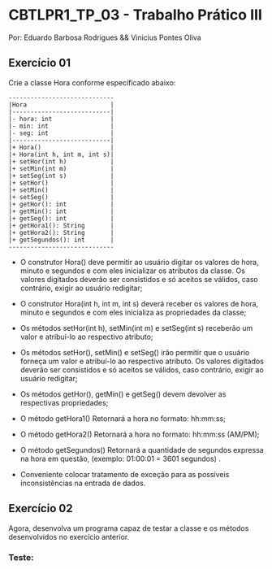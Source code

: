 # CBTLPR1_TP_03 - Trabalho Prático III

Por: Eduardo Barbosa Rodrigues && Vinicius Pontes Oliva

## Exercício 01
Crie a classe Hora conforme especificado abaixo:
```
-----------------------------
|Hora                       |
|---------------------------|
|- hora: int                |
|- min: int                 |
|- seg: int                 |
|---------------------------|
|+ Hora()                   |
|+ Hora(int h, int m, int s)|
|+ setHor(int h)            |
|+ setMin(int m)            |
|+ setSeg(int s)            |
|+ setHor()                 |
|+ setMin()                 |
|+ setSeg()                 |
|+ getHor(): int            |
|+ getMin(): int            |
|+ getSeg(): int            |
|+ getHora1(): String       |
|+ getHora2(): String       |
|+ getSegundos(): int       |
-----------------------------
```
- O construtor Hora() deve permitir ao usuário digitar os valores de hora, minuto e
segundos e com eles inicializar os atributos da classe. Os valores digitados deverão ser
consistidos e só aceitos se válidos, caso contrário, exigir ao usuário redigitar;

- O construtor Hora(int h, int m, int s) deverá receber os valores de hora, minuto e
segundos e com eles inicializa as propriedades da classe;

- Os métodos setHor(int h), setMin(int m) e setSeg(int s) receberão um valor e
atribuí-lo ao respectivo atributo;

- Os métodos setHor(), setMin() e setSeg() irão permitir que o usuário forneça um
valor e atribuí-lo ao respectivo atributo. Os valores digitados deverão ser consistidos e
só aceitos se válidos, caso contrário, exigir ao usuário redigitar;

- Os métodos getHor(), getMin() e getSeg() devem devolver as respectivas
propriedades;
- O método getHora1() Retornará a hora no formato: hh:mm:ss;
- O método getHora2() Retornará a hora no formato: hh:mm:ss (AM/PM);
- O método getSegundos() Retornará a quantidade de segundos expressa na
hora em questão, (exemplo: 01:00:01 = 3601 segundos) .
- Conveniente colocar tratamento de exceção para as possíveis inconsistências na
entrada de dados.

## Exercício 02
Agora, desenvolva um programa capaz de testar a classe e os métodos desenvolvidos no exercício anterior.

### Teste: 
